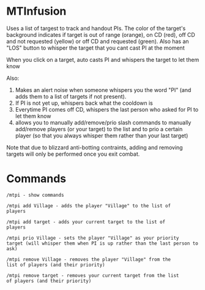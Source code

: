 # MTInfusion

Uses a list of targest to track and handout PIs. The color of the target's background indicates if target is out of range (orange), on CD (red), off CD and not requested (yellow) or off CD and requested (green). Also has an "LOS" button to whisper the target that you cant cast PI at the moment 

When you click on a target, auto casts PI and whispers the target to let them know

Also:
1. Makes an alert noise when someone whispers you the word "PI" (and adds them to a list of targets if not present).
2. If PI is not yet up, whispers back what the cooldown is
3. Everytime PI comes off CD, whispers the last person who asked for PI to let them know 
4. allows you to manually add/remove/prio slash commands to manually add/remove players (or your target) to the list and to prio a certain player (so that you always whisper them rather than your last target)

Note that due to blizzard anti-botting contraints, adding and removing targets will only be performed once you exit combat.


# Commands
 <code>/mtpi - show commands</code>
 
 
 
 <code>/mtpi add Village - adds the player "Village" to the list of players </code>
 
 <code>/mtpi add target - adds your current target to the list of players </code>



 <code>/mtpi prio Village - sets the player "Village" as your priority target (will whisper them when PI is up rather than the last person to ask)</code>



 <code>/mtpi remove Village - removes the player "Village" from the list of players (and their priority) </code>
 
 <code>/mtpi remove target - removes your current target from the list of players (and their priority) </code>



